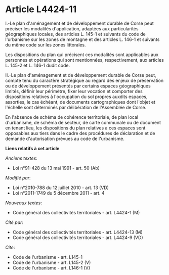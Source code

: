 # Article L4424-11

I.-Le plan d'aménagement et de développement durable de Corse peut préciser les modalités d'application, adaptées aux
particularités géographiques locales, des articles L. 145-1 et suivants du code de l'urbanisme sur les zones de montagne et
des articles L. 146-1 et suivants du même code sur les zones littorales. 

Les dispositions du plan qui précisent ces modalités sont applicables aux personnes et opérations qui sont mentionnées,
respectivement, aux articles L. 145-2 et L. 146-1 dudit code. 

II.-Le plan d'aménagement et de développement durable de Corse peut, compte tenu du caractère stratégique au regard des
enjeux de préservation ou de développement présentés par certains espaces géographiques limités, définir leur périmètre,
fixer leur vocation et comporter des dispositions relatives à l'occupation du sol propres auxdits espaces, assorties, le cas
échéant, de documents cartographiques dont l'objet et l'échelle sont déterminés par délibération de l'Assemblée de Corse. 

En l'absence de schéma de cohérence territoriale, de plan local d'urbanisme, de schéma de secteur, de carte communale ou de
document en tenant lieu, les dispositions du plan relatives à ces espaces sont opposables aux tiers dans le cadre des
procédures de déclaration et de demande d'autorisation prévues au code de l'urbanisme.

**Liens relatifs à cet article**

_Anciens textes_:

  - Loi n°91-428 du 13 mai 1991 - art. 50 (Ab)

_Modifié par_:

  - Loi n°2010-788 du 12 juillet 2010 - art. 13 (VD)
  - Loi n°2011-1749 du 5 décembre 2011 - art. 4

_Nouveaux textes_:

  - Code général des collectivités territoriales - art. L4424-1 (M)

_Cité par_:

  - Code général des collectivités territoriales - art. L4424-13 (M)
  - Code général des collectivités territoriales - art. L4424-9 (VD)

_Cite_:

  - Code de l'urbanisme - art. L145-1
  - Code de l'urbanisme - art. L145-2 (V)
  - Code de l'urbanisme - art. L146-1 (V)
